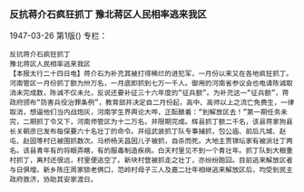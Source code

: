 ### 反抗蒋介石疯狂抓丁  豫北蒋区人民相率逃来我区

1947-03-26
第1版()
专栏：

    反抗蒋介石疯狂抓丁
    豫北蒋区人民相率逃来我区
    【本报太行二十四日电】蒋介石为补充其被打得稀烂的进犯军，一月份以来又在各地疯狂抓丁。河南管区一月份抓丁额为卅万名，一月底即抓到七万一千人。御用的河南省参议会也电请陈诚取消未完成数，陈诚不仅未允，反说还要补征三十六年度的“征兵额”。为补充这一“征兵额”，蒋政府颁布“防害兵役治罪条例”，教育部并决定自二月份起，高中、高师以上之流亡免费生，一律取消，想逼他们当内战炮灰，河南学生界舆论大哗，正酝酿着：“到解放区去！”第一期任务未完，二期抓丁令又下，河南师管区为十二万名，并限期完成。辉县抓丁额二千名，该县蒋家狗县长关朝彦已发布每保要六十名壮丁的命令。并组武装抓丁队专事捕抓，包公庙、前后凡城、赵屯、赵固等村已被围抓数次。马桥杨天昌因儿子被抓，自杀而死。大地主贾锦坛家有被派壮丁两名。该县青年有的将眼弄瞎，有的服毒制造疾病。白天村里见不到一个青壮年。抓丁队到大粮重村抓丁，离村还很远，村里便逃空了。新块村营被抓走之壮丁，亦纷纷跑回。目前逃来解放区者与日俱增。新乡陈庄周家锁老俩口，范岭村母子三人及嘉二壮年相继逃来解放区后，均受到民主政府救济，协助其安家渡日。
